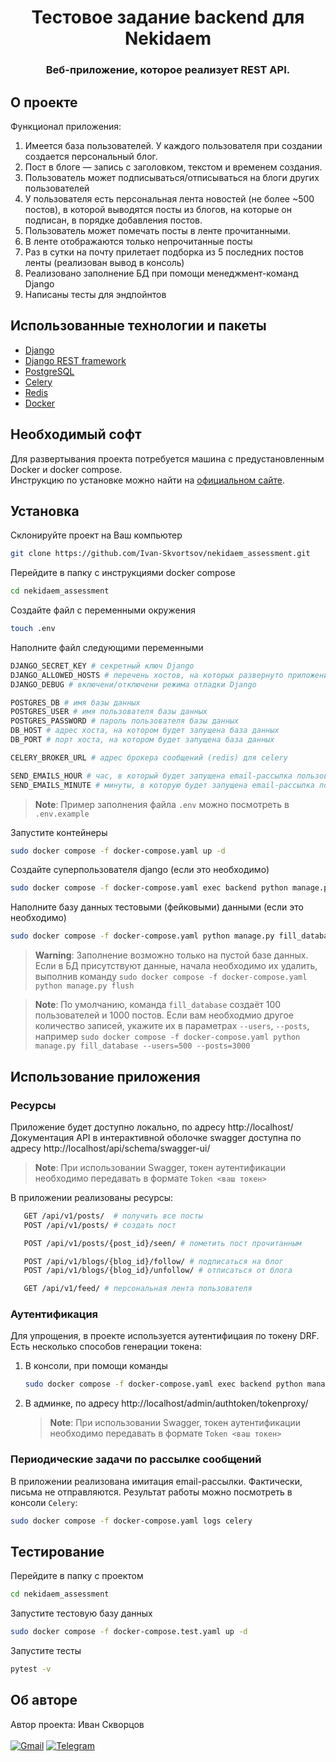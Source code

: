 <div id="top"></div>
<div align="center">
<h1>Тестовое задание backend для Nekidaem </h1>
  <h3>
     Веб-приложение, которое реализует REST API.<br />
  </h3>
</div>

## О проекте
Функционал приложения:
1) Имеется база пользователей. У каждого пользователя при создании создается персональный блог.
2) Пост в блоге — запись с заголовком, текстом и временем создания.
3) Пользователь может подписываться/отписываться на блоги других пользователей
4) У пользователя есть персональная лента новостей (не более ~500 постов), в которой выводятся посты из блогов, на которые он подписан, в порядке добавления постов.
5) Пользователь может помечать посты в ленте прочитанными.
6) В ленте отображаются только непрочитанные посты
7) Раз в сутки на почту прилетает подборка из 5 последних постов ленты (реализован вывод в консоль)
8) Реализовано заполнение БД при помощи менеджмент-команд Django
9) Написаны тесты для эндпойнтов

## Использованные технологии и пакеты
* [Django](https://www.djangoproject.com/)
* [Django REST framework](https://www.django-rest-framework.org/)
* [PostgreSQL](https://www.postgresql.org/)
* [Celery](https://docs.celeryq.dev/en/stable/)
* [Redis](https://redis.io/)
* [Docker](https://www.docker.com/)

## Необходимый софт
Для развертывания проекта потребуется машина с предустановленным Docker и docker compose.<br/>
Инструкцию по установке можно найти на <a href="https://docs.docker.com/">официальном сайте</a>.

## Установка
Склонируйте проект на Ваш компьютер
   ```sh
   git clone https://github.com/Ivan-Skvortsov/nekidaem_assessment.git
   ```
Перейдите в папку с инструкциями docker compose
   ```sh
   cd nekidaem_assessment
   ```
Создайте файл с переменными окружения
   ```sh
   touch .env
   ```
Наполните файл следующими переменными
   ```sh
   DJANGO_SECRET_KEY # секретный ключ Django
   DJANGO_ALLOWED_HOSTS # перечень хостов, на которых развернуто приложение (через запятую)
   DJANGO_DEBUG # включени/отключени режима отладки Django  

   POSTGRES_DB # имя базы данных
   POSTGRES_USER # имя пользователя базы данных
   POSTGRES_PASSWORD # пароль пользователя базы данных
   DB_HOST # адрес хоста, на котором будет запущена база данных
   DB_PORT # порт хоста, на котором будет запущена база данных

   CELERY_BROKER_URL # адрес брокера сообщений (redis) для celery

   SEND_EMAILS_HOUR # час, в который будет запущена email-рассылка пользователям
   SEND_EMAILS_MINUTE # минуты, в которую будет запущена email-рассылка пользователям
   ```
   > **Note**:
   > Пример заполнения файла `.env` можно посмотреть в `.env.example`

Запустите контейнеры
   ```sh
   sudo docker compose -f docker-compose.yaml up -d
   ```
Создайте суперпользователя django (если это необходимо)
   ```sh
   sudo docker compose -f docker-compose.yaml exec backend python manage.py createsuperuser
   ```
Наполните базу данных тестовыми (фейковыми) данными (если это необходимо)
   ```sh
   sudo docker compose -f docker-compose.yaml python manage.py fill_database --users=3 --posts=100
   ```
   > **Warning**:
   > Заполнение возможно только на пустой базе данных. Если в БД присутствуют данные, начала необходимо их удалить, выполнив команду `sudo docker compose -f docker-compose.yaml python manage.py flush`

   > **Note**:
   > По умолчанию, команда `fill_database` создаёт 100 пользователей и 1000 постов. Если вам необходмио другое количество записей, укажите их в параметрах `--users`, `--posts`, например `sudo docker compose -f docker-compose.yaml python manage.py fill_database --users=500 --posts=3000`

## Использование приложения
### Ресурсы
Приложение будет доступно локально, по адресу http://localhost/ <br>
Документация API в интерактивной оболочке swagger доступна по адресу http://localhost/api/schema/swagger-ui/

   > **Note**:
   > При использовании Swagger, токен аутентификации необходимо передавать в формате `Token <ваш токен>`

В приложении реализованы ресурсы:
 ```sh
    GET /api/v1/posts/  # получить все посты
    POST /api/v1/posts/ # создать пост

    POST /api/v1/posts/{post_id}/seen/ # пометить пост прочитанным

    POST /api/v1/blogs/{blog_id}/follow/ # подписаться на блог
    POST /api/v1/blogs/{blog_id}/unfollow/ # отписаться от блога

    GET /api/v1/feed/ # персональная лента пользователя
```
### Аутентификация
Для упрощения, в проекте используется аутентифицаия по токену DRF. Есть несколько способов генерации токена:
1) В консоли, при помощи команды
   ```sh
   sudo docker compose -f docker-compose.yaml exec backend python manage.py drf_create_token <username>
   ```
2) В админке, по адресу http://localhost/admin/authtoken/tokenproxy/
   > **Note**:
   > При использовании Swagger, токен аутентификации необходимо передавать в формате `Token <ваш токен>`

### Периодические задачи по рассылке сообщений
В приложении реализована имитация email-рассылки. Фактически, письма не отправляются. Результат работы можно посмотреть в консоли `Celery`:
   ```sh
   sudo docker compose -f docker-compose.yaml logs celery
   ```

## Тестирование
Перейдите в папку с проектом
   ```sh
   cd nekidaem_assessment
   ```
Запустите тестовую базу данных
   ```sh
   sudo docker compose -f docker-compose.test.yaml up -d
   ```
Запустите тесты
   ```sh
   pytest -v
   ```

## Об авторе
Автор проекта: Иван Скворцов<br/><br />
[![Gmail](https://img.shields.io/badge/Gmail-D14836?style=for-the-badge&logo=gmail&logoColor=white)](mailto:pprofcheg@gmail.com)
[![Telegram](https://img.shields.io/badge/Telegram-2CA5E0?style=for-the-badge&logo=telegram&logoColor=white)](https://t.me/Profcheg)
